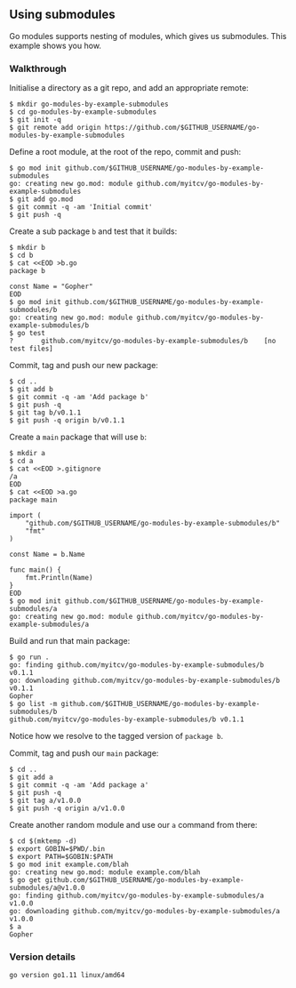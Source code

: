 <!-- __JSON: egrunner script.sh # LONG ONLINE

## Using submodules

Go modules supports nesting of modules, which gives us submodules. This example shows you how.

### Walkthrough

Initialise a directory as a git repo, and add an appropriate remote:


```
{{PrintBlock "setup" -}}
```

Define a root module, at the root of the repo, commit and push:

```
{{PrintBlock "define repo root module" -}}
```

Create a sub package `b` and test that it builds:

```
{{PrintBlock "create package b" -}}
```

Commit, tag and push our new package:

```
{{PrintBlock "commit and tag b" -}}
```

Create a `main` package that will use `b`:

```
{{PrintBlock "create package a" -}}
```

Build and run that main package:

```
{{PrintBlock "run package a" -}}
```

Notice how we resolve to the tagged version of `package b`.


Commit, tag and push our `main` package:


```
{{PrintBlock "commit and tag a" -}}
```

Create another random module and use our `a` command from there:

```
{{PrintBlock "use a" -}}
```

### Version details

```
{{PrintBlockOut "version details" -}}
```

-->

## Using submodules

Go modules supports nesting of modules, which gives us submodules. This example shows you how.

### Walkthrough

Initialise a directory as a git repo, and add an appropriate remote:


```
$ mkdir go-modules-by-example-submodules
$ cd go-modules-by-example-submodules
$ git init -q
$ git remote add origin https://github.com/$GITHUB_USERNAME/go-modules-by-example-submodules
```

Define a root module, at the root of the repo, commit and push:

```
$ go mod init github.com/$GITHUB_USERNAME/go-modules-by-example-submodules
go: creating new go.mod: module github.com/myitcv/go-modules-by-example-submodules
$ git add go.mod
$ git commit -q -am 'Initial commit'
$ git push -q
```

Create a sub package `b` and test that it builds:

```
$ mkdir b
$ cd b
$ cat <<EOD >b.go
package b

const Name = "Gopher"
EOD
$ go mod init github.com/$GITHUB_USERNAME/go-modules-by-example-submodules/b
go: creating new go.mod: module github.com/myitcv/go-modules-by-example-submodules/b
$ go test
?   	github.com/myitcv/go-modules-by-example-submodules/b	[no test files]
```

Commit, tag and push our new package:

```
$ cd ..
$ git add b
$ git commit -q -am 'Add package b'
$ git push -q
$ git tag b/v0.1.1
$ git push -q origin b/v0.1.1
```

Create a `main` package that will use `b`:

```
$ mkdir a
$ cd a
$ cat <<EOD >.gitignore
/a
EOD
$ cat <<EOD >a.go
package main

import (
	"github.com/$GITHUB_USERNAME/go-modules-by-example-submodules/b"
	"fmt"
)

const Name = b.Name

func main() {
	fmt.Println(Name)
}
EOD
$ go mod init github.com/$GITHUB_USERNAME/go-modules-by-example-submodules/a
go: creating new go.mod: module github.com/myitcv/go-modules-by-example-submodules/a
```

Build and run that main package:

```
$ go run .
go: finding github.com/myitcv/go-modules-by-example-submodules/b v0.1.1
go: downloading github.com/myitcv/go-modules-by-example-submodules/b v0.1.1
Gopher
$ go list -m github.com/$GITHUB_USERNAME/go-modules-by-example-submodules/b
github.com/myitcv/go-modules-by-example-submodules/b v0.1.1
```

Notice how we resolve to the tagged version of `package b`.


Commit, tag and push our `main` package:


```
$ cd ..
$ git add a
$ git commit -q -am 'Add package a'
$ git push -q
$ git tag a/v1.0.0
$ git push -q origin a/v1.0.0
```

Create another random module and use our `a` command from there:

```
$ cd $(mktemp -d)
$ export GOBIN=$PWD/.bin
$ export PATH=$GOBIN:$PATH
$ go mod init example.com/blah
go: creating new go.mod: module example.com/blah
$ go get github.com/$GITHUB_USERNAME/go-modules-by-example-submodules/a@v1.0.0
go: finding github.com/myitcv/go-modules-by-example-submodules/a v1.0.0
go: downloading github.com/myitcv/go-modules-by-example-submodules/a v1.0.0
$ a
Gopher
```

### Version details

```
go version go1.11 linux/amd64
```

<!-- END -->
